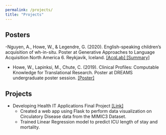 ```yaml
---
permalink: /projects/
title: "Projects"
--- 
```

 
## Posters
 -Nguyen, A., Howe, W., & Legendre, G. (2020). English-speaking children’s acquisition of wh-in-situ.
 Poster at Generative Approaches to Language Acquisition North America 6. Reykjavík, Iceland. [ \[AcqLab\] ](https://sites.krieger.jhu.edu/acqlab/) [ \[Summary\] ](/../assets/summer_research.pdf)
 - Howe, W., Lapinksi, M., Chute, C. (2019). Clinical Profiles: Computable Knowledge for Translational Research.
 Poster at DREAMS undergraduate poster session. [ \[Poster\] ](/../assets/Clinical_Profiles_Poster.pdf)

## Projects
 - Developing Health IT Applications Final Project  [\[Link\] ](http://yxycindy.pythonanywhere.com)
      - Created a web app using Flask to perform data visualization on Circulatory Disease data from the MIMIC3 Dataset.
      - Trained Linear Regression model to predict ICU length of stay and mortality.
